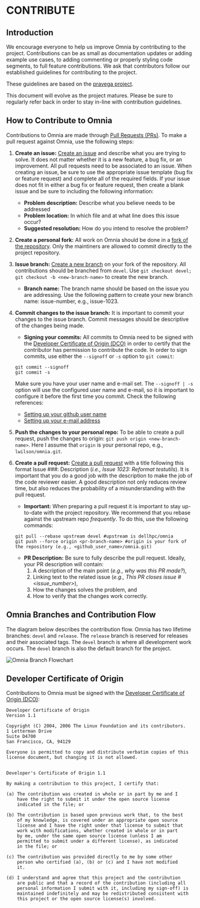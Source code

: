 # CONTRIBUTE

## Introduction
We encourage everyone to help us improve Omnia by contributing to the project. Contributions can be as small as documentation updates or adding example use cases, to adding commenting or properly styling code segments, to full feature contributions. We ask that contributors follow our established guidelines for contributing to the project.

These guidelines are based on the [pravega project](https://github.com/pravega/pravega/).

This document will evolve as the project matures. Please be sure to regularly refer back in order to stay in-line with contribution guidelines.

## How to Contribute to Omnia
Contributions to Omnia are made through [Pull Requests (PRs)](https://help.github.com/en/github/collaborating-with-issues-and-pull-requests/about-pull-requests). To make a pull request against Omnia, use the following steps:

1. **Create an issue:** [Create an issue](https://help.github.com/en/github/managing-your-work-on-github/creating-an-issue) and describe what you are trying to solve. It does not matter whether it is a new feature, a bug fix, or an improvement. All pull requests need to be associated to an issue. When creating an issue, be sure to use the appropriate issue template (bug fix or feature request) and complete all of the required fields. If your issue does not fit in either a bug fix or feature request, then create a blank issue and be sure to including the following information:
   * **Problem description:** Describe what you believe needs to be addressed
   * **Problem location:** In which file and at what line does this issue occur?
   * **Suggested resolution:** How do you intend to resolve the problem?
2. **Create a personal fork:** All work on Omnia should be done in a [fork of the repository](https://help.github.com/en/github/getting-started-with-github/fork-a-repo). Only the maintiners are allowed to commit directly to the project repository.
3. **Issue branch:** [Create a new branch](https://help.github.com/en/desktop/contributing-to-projects/creating-a-branch-for-your-work) on your fork of the repository. All contributions should be branched from `devel`. Use `git checkout devel; git checkout -b <new-branch-name>` to create the new branch.
   * **Branch name:** The branch name should be based on the issue you are addressing. Use the following pattern to create your new branch name: issue-number, e.g., issue-1023.
4. **Commit changes to the issue branch:** It is important to commit your changes to the issue branch. Commit messages should be descriptive of the changes being made.
   * **Signing your commits:** All commits to Omnia need to be signed with the [Developer Certificate of Origin (DCO)](https://developercertificate.org/) in order to certify that the contributor has permission to contribute the code. In order to sign commits, use either the `--signoff` or `-s` option to `git commit`:
   ```
   git commit --signoff
   git commit -s
   ```
   Make sure you have your user name and e-mail set. The `--signoff | -s` option will use the configured user name and e-mail, so it is important to configure it before the first time you commit. Check the following references:

      * [Setting up your github user name](https://help.github.com/articles/setting-your-username-in-git/)
      * [Setting up your e-mail address](https://help.github.com/articles/setting-your-commit-email-address-in-git/)
   
5. **Push the changes to your personal repo:** To be able to create a pull request, push the changes to origin: `git push origin <new-branch-name>`. Here I assume that `origin` is your personal repo, e.g., `lwilson/omnia.git`.
6. **Create a pull request:** [Create a pull request](https://help.github.com/en/github/collaborating-with-issues-and-pull-requests/creating-a-pull-request) with a title following this format Issue ###: Description (_i.e., Issue 1023: Reformat testutils_). It is important that you do a good job with the description to make the job of the code reviewer easier. A good description not only reduces review time, but also reduces the probability of a misunderstanding with the pull request.
   * **Important:** When preparing a pull request it is important to stay up-to-date with the project repository. We recommend that you rebase against the upstream repo _frequently_. To do this, use the following commands:
   ```
   git pull --rebase upstream devel #upstream is dellhpc/omnia
   git push --force origin <pr-branch-name> #origin is your fork of the repository (e.g., <github_user_name>/omnia.git)
   ```
   * **PR Description:** Be sure to fully describe the pull request. Ideally, your PR description will contain:
      1. A description of the main point (_e.g., why was this PR made?_),
      2. Linking text to the related issue (_e.g., This PR closes issue #<issue_number>_),
      3. How the changes solves the problem, and
      4. How to verify that the changes work correctly.
   
## Omnia Branches and Contribution Flow
The diagram below describes the contribution flow. Omnia has two lifetime branches: `devel` and `release`. The `release` branch is reserved for releases and their associated tags. The `devel` branch is where all development work occurs. The `devel` branch is also the default branch for the project.

![Omnia Branch Flowchart](docs/source/images/omnia-branch-structure.png "Flowchart of Omnia branches")

## Developer Certificate of Origin
Contributions to Omnia must be signed with the [Developer Certificate of Origin (DCO)](https://developercertificate.org/):
```
Developer Certificate of Origin
Version 1.1

Copyright (C) 2004, 2006 The Linux Foundation and its contributors.
1 Letterman Drive
Suite D4700
San Francisco, CA, 94129

Everyone is permitted to copy and distribute verbatim copies of this
license document, but changing it is not allowed.


Developer's Certificate of Origin 1.1

By making a contribution to this project, I certify that:

(a) The contribution was created in whole or in part by me and I
    have the right to submit it under the open source license
    indicated in the file; or

(b) The contribution is based upon previous work that, to the best
    of my knowledge, is covered under an appropriate open source
    license and I have the right under that license to submit that
    work with modifications, whether created in whole or in part
    by me, under the same open source license (unless I am
    permitted to submit under a different license), as indicated
    in the file; or

(c) The contribution was provided directly to me by some other
    person who certified (a), (b) or (c) and I have not modified
    it.

(d) I understand and agree that this project and the contribution
    are public and that a record of the contribution (including all
    personal information I submit with it, including my sign-off) is
    maintained indefinitely and may be redistributed consistent with
    this project or the open source license(s) involved.
```
